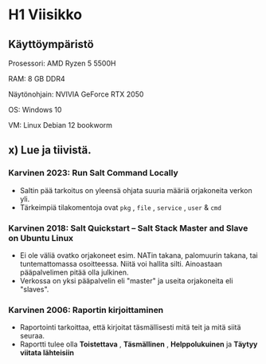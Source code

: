 # H1 Viisikko

## Käyttöympäristö

Prosessori: AMD Ryzen 5 5500H

RAM: 8 GB DDR4

Näytönohjain: NVIVIA GeForce RTX 2050

OS: Windows 10

VM: Linux Debian 12 bookworm

## x) Lue ja tiivistä. 

### Karvinen 2023: Run Salt Command Locally 

- Saltin pää tarkoitus on yleensä ohjata suuria määriä orjakoneita verkon yli.
- Tärkeimpiä tilakomentoja ovat `pkg` , `file` , `service` , `user` & `cmd`

### Karvinen 2018: Salt Quickstart – Salt Stack Master and Slave on Ubuntu Linux 

- Ei ole väliä ovatko orjakoneet esim. NATin takana, palomuurin takana, tai tuntemattomassa osoitteessa. Niitä voi hallita silti. Ainoastaan pääpalvelimen pitää olla julkinen.
- Verkossa on yksi pääpalvelin eli "master" ja useita orjakoneita eli "slaves".

### Karvinen 2006: Raportin kirjoittaminen 

- Raportointi tarkoittaa, että kirjoitat täsmällisesti mitä teit ja mitä siitä seuraa.
- Raportti tulee olla **Toistettava** , **Täsmällinen** , **Helppolukuinen** ja **Täytyy viitata lähteisiin** 
